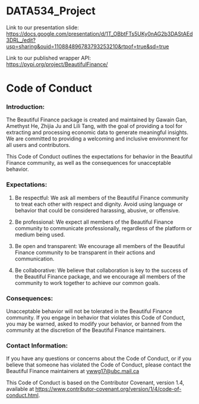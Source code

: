 # DATA534_Project
Link to our presentation slide: https://docs.google.com/presentation/d/1T_OBbtFTs5UKy0nAG2b3DAStAEd3DRL_/edit?usp=sharing&ouid=110884896783793253210&rtpof=true&sd=true

Link to our published wrapper API: https://pypi.org/project/BeautifulFinance/


# Code of Conduct

### Introduction:

The Beautiful Finance package is created and maintained by Gawain Gan, Amethyst He, Zhijia Ju and Lili Tang, with the goal of providing a tool for extracting and processing economic data to generate meaningful insights. We are committed to providing a welcoming and inclusive environment for all users and contributors.

This Code of Conduct outlines the expectations for behavior in the Beautiful Finance community, as well as the consequences for unacceptable behavior.

### Expectations:

1. Be respectful: We ask all members of the Beautiful Finance community to treat each other with respect and dignity. Avoid using language or behavior that could be considered harassing, abusive, or offensive.

2. Be professional: We expect all members of the Beautiful Finance community to communicate professionally, regardless of the platform or medium being used.

3. Be open and transparent: We encourage all members of the Beautiful Finance community to be transparent in their actions and communication.

4. Be collaborative: We believe that collaboration is key to the success of the Beautiful Finance package, and we encourage all members of the community to work together to achieve our common goals.

### Consequences:

Unacceptable behavior will not be tolerated in the Beautiful Finance community. If you engage in behavior that violates this Code of Conduct, you may be warned, asked to modify your behavior, or banned from the community at the discretion of the Beautiful Finance maintainers.

### Contact Information:

If you have any questions or concerns about the Code of Conduct, or if you believe that someone has violated the Code of Conduct, please contact the Beautiful Finance maintainers at ywwg17@ubc.mail.ca

This Code of Conduct is based on the Contributor Covenant, version 1.4, available at https://www.contributor-covenant.org/version/1/4/code-of-conduct.html.
